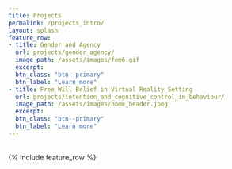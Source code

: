 ```yaml
---
title: Projects
permalink: /projects_intro/
layout: splash
feature_row:
- title: Gender and Agency
  url: projects/gender_agency/
  image_path: /assets/images/fem6.gif
  excerpt: 
  btn_class: "btn--primary"
  btn_label: "Learn more"
- title: Free Will Belief in Virtual Reality Setting
  url: projects/intention_and_cognitive_control_in_behaviour/
  image_path: /assets/images/home_header.jpeg
  excerpt: 
  btn_class: "btn--primary"
  btn_label: "Learn more"
---
```


<br />
<div class="grid__wrapper">
{% include feature_row %}
</div>
